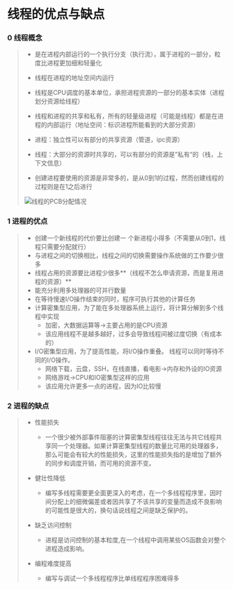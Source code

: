 # 线程的优点与缺点

### 0 线程概念

>- 是在进程内部运行的一个执行分支（执行流），属于进程的一部分，粒度比进程更加细和轻量化
>  - 线程在进程的地址空间内运行
>  - 线程是CPU调度的基本单位，承担进程资源的一部分的基本实体（进程划分资源给线程）
>
>- 线程和进程的共享和私有，所有的轻量级进程（可能是线程）都是在进程的内部运行（地址空间：标识进程所能看到的大部分资源）
>  - 进程：独立性可以有部分的共享资源（管道，ipc资源）
>  - 线程：大部分的资源时共享的，可以有部分的资源是”私有“的（栈，上下文信息）
>
>- 创建进程要使用的资源是非常多的，是从0到1的过程，然而创建线程的过程则是在1之后进行
>
>![线程的PCB分配情况](https://github.com/Lp700750/Blogs/assets/104414865/e69767e1-ad1d-42ea-9b3c-383094e9cd5c)

### 1 进程的优点

>- 创建一个新线程的代价要比创建一 个新进程小得多（不需要从0到1，线程只需要分配就行）
>- 与进程之间的切换相比，线程之间的切换需要操作系统做的工作要少很多
>- 线程占用的资源要比进程少很多**（线程不怎么申请资源，而是复用进程的资源）**
>- 能充分利用多处理器的可并行数量
>- 在等待慢速I/O操作结束的同时，程序可执行其他的计算任务
>- 计算密集型应用，为了能在多处理器系统上运行，将计算分解到多个线程中实现
>   - 加密，大数据运算等->主要占用的是CPU资源
>   - 该应用线程不是越多越好，过多会导致线程间被过度切换（有成本的）
>- I/O密集型应用，为了提高性能，将I/O操作重叠。 线程可以同时等待不同的I/O操作。
>   - 网络下载，云盘，SSH，在线直播，看电影->内存和外设的IO资源
>   - 网络游戏->CPU和IO密集型这样的应用
>   - 该应用允许更多一点的进程，因为IO比较慢

### 2 进程的缺点

>- 性能损失
>   - 一个很少被外部事件阻塞的计算密集型线程往往无法与共它线程共享同一个处理器。如果计算密集型线程的数量比可用的处理器多，那么可能会有较大的性能损失，这里的性能损失指的是增加了额外的同步和调度开销，而可用的资源不变。
>
>- 健壮性降低
>   - 编写多线程需要更全面更深入的考虑，在一个多线程程序里，因时间分配上的细微偏差或者因共享了不该共享的变量而造成不良影响的可能性是很大的，换句话说线程之间是缺乏保护的。
>
>- 缺乏访问控制
>   - 进程是访问控制的基本粒度,在一个线程中调用某些OS函数会对整个进程造成影响。
>
>- 编程难度提高
>   - 编写与调试一个多线程程序比单线程程序困难得多
